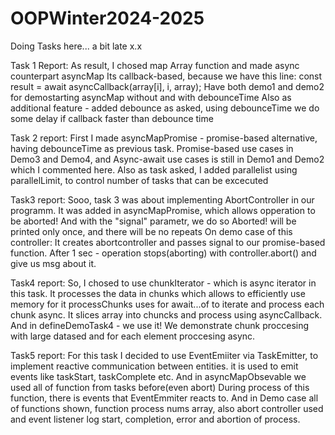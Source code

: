 # OOPWinter2024-2025
Doing Tasks here... a bit late x.x


Task 1 Report:
As result, I chosed map Array function and made async counterpart asyncMap
Its callback-based, because we have this line:
        const result = await asyncCallback(array[i], i, array);
Have both demo1 and demo2 for demostarting asyncMap without and with debounceTime
Also as additional feature - added debounce as asked, using debounceTime we do some delay if callback faster than debounce time

Task 2 report:
First I made asyncMapPromise - promise-based alternative, having debounceTime as previous task.
Promise-based use cases in Demo3 and Demo4, and Async-await use cases is still in Demo1 and Demo2 which I commented here.
Also as task asked, I added parallelist using parallelLimit, to control number of tasks that can be excecuted

Task3 report:
Sooo, task 3 was about implementing AbortController in our programm.
It was added in asyncMapPromise, which allows opperation to be aborted!
And with the "signal" parametr, we do so Aborted! will be printed only once, and there will be no repeats
On demo case of this controller: It creates abortcontroller and passes signal to our promise-based function.
After 1 sec - operation stops(aborting) with controller.abort() and give us msg about it.

Task4 report:
So, I chosed to use chunkIterator - which is async iterator in this task. It processes the data in chunks which allows to efficiently use memory for it
processChunks uses for await...of to iterate and process each chunk async.
It slices array into chuncks and process using asyncCallback.
And in defineDemoTask4 - we use it! We demonstrate chunk proccesing with large datased and for each element proccesing async.

Task5 report:
For this task I decided to use EventEmiiter via TaskEmitter, to implement reactive communication between entities.
it is used to emit events like taskStart, taskComplete etc.
And in asyncMapObsevable we used all of function from tasks before(even abort)
During process of this function, there is events that EventEmmiter reacts to.
And in Demo case all of functions shown, function process nums array, also abort controller used and event listener log start, completion, error and abortion of process.
